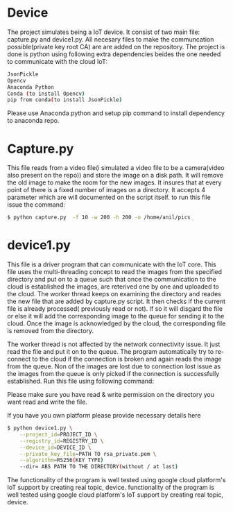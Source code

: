 # Device
The project simulates being a IoT device. It consist of two main file: capture.py and device1.py. All necesary files to make the communcation possible(private key root CA) are are added on the repository. The project is done is python using following extra dependencies beides the one needed to communicate with the cloud IoT:
```sh
JsonPickle
Opencv
Anaconda Python
Conda (to install Opencv)
pip from conda(to install JsonPickle)
```
Please use Anaconda python  and setup pip command to install dependency to anaconda repo.

# Capture.py
 This file reads from a video file(i simulated a video file to be a camera(video also present on the repo)) and store the image on a disk path. It  will remove the old image to make the  room for the new images. It insures that at every point of there is a fixed number of images on a directory. It accepts 4 parameter which are will documented on the script itself. to run this file issue the command:
 ```sh
$ python capture.py  -f 10 -w 200 -h 200 -o /home/anil/pics
```
# device1.py
This file is a driver program that can communicate with the IoT core. This file uses the multi-threading concept to read the images from the specified directory and put on to a queue such that once the communication to the cloud is established the images, are reterived one by one and uploaded to the cloud. The worker thread keeps on examining the directory and reades the new file that are added by capture.py script. It then checks if the current file is already processed( previously read or not). If so it will disgard the file or else it will add the corresponding image to the queue for sending it to the cloud. Once the image is acknowledged by the cloud, the corresponding file is removed from the directory.

The worker thread is not affected by the network connectivity issue. It just read the file and put it on to the queue. The program automatically try to re-connect to the cloud if the connection is broken and again reads the image from the queue. Non of the images are lost due to connection lost issue as the images from the queue is only picked if the connection is successfully established. Run this file using following command:

Please make sure you have read & write permission on the directory you want  read and write the file.

If you have you own platform please provide necessary details here

```sh
$ python device1.py \
    --project_id=PROJECT_ID \
    --registry_id=REGISTRY_ID \
    --device_id=DEVICE_ID \
    --private_key_file=PATH TO rsa_private.pem \
    --algorithm=RS256(KEY TYPE)
    --dir= ABS PATH TO THE DIRECTORY(without / at last)
```  

The functionality of the program is well tested using  google cloud platform's IoT support by creating real topic, device.  functionality of the program is well tested using  google cloud platform's IoT support by creating real topic, device. 
